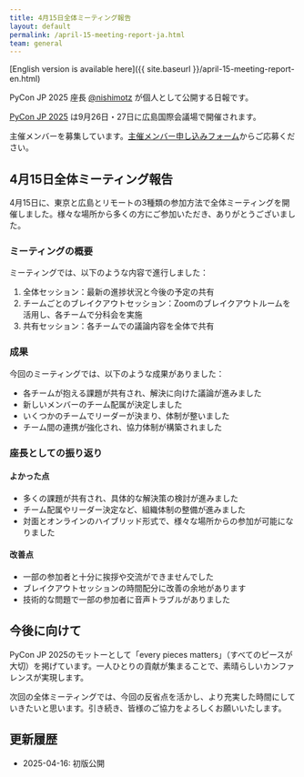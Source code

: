 ```yaml
---
title: 4月15日全体ミーティング報告
layout: default
permalink: /april-15-meeting-report-ja.html
team: general
---
```


[English version is available here]({{ site.baseurl }}/april-15-meeting-report-en.html)

PyCon JP 2025 座長 [@nishimotz](https://d.nishimotz.com/aboutme) が個人として公開する日報です。

[PyCon JP 2025](https://2025.pycon.jp/) は9月26日・27日に広島国際会議場で開催されます。

主催メンバーを募集しています。[主催メンバー申し込みフォーム](https://forms.gle/7irqYKhZVj7AY7LfA)からご応募ください。



## 4月15日全体ミーティング報告

4月15日に、東京と広島とリモートの3種類の参加方法で全体ミーティングを開催しました。様々な場所から多くの方にご参加いただき、ありがとうございました。

### ミーティングの概要

ミーティングでは、以下のような内容で進行しました：

1. 全体セッション：最新の進捗状況と今後の予定の共有
2. チームごとのブレイクアウトセッション：Zoomのブレイクアウトルームを活用し、各チームで分科会を実施
3. 共有セッション：各チームでの議論内容を全体で共有

### 成果

今回のミーティングでは、以下のような成果がありました：

- 各チームが抱える課題が共有され、解決に向けた議論が進みました
- 新しいメンバーのチーム配属が決定しました
- いくつかのチームでリーダーが決まり、体制が整いました
- チーム間の連携が強化され、協力体制が構築されました

### 座長としての振り返り

#### よかった点

- 多くの課題が共有され、具体的な解決策の検討が進みました
- チーム配属やリーダー決定など、組織体制の整備が進みました
- 対面とオンラインのハイブリッド形式で、様々な場所からの参加が可能になりました

#### 改善点

- 一部の参加者と十分に挨拶や交流ができませんでした
- ブレイクアウトセッションの時間配分に改善の余地があります
- 技術的な問題で一部の参加者に音声トラブルがありました

## 今後に向けて

PyCon JP 2025のモットーとして「every pieces matters」（すべてのピースが大切）を掲げています。一人ひとりの貢献が集まることで、素晴らしいカンファレンスが実現します。

次回の全体ミーティングでは、今回の反省点を活かし、より充実した時間にしていきたいと思います。引き続き、皆様のご協力をよろしくお願いいたします。



## 更新履歴

- 2025-04-16: 初版公開
